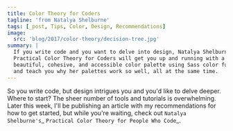 ```yaml
---
title: Color Theory for Coders
tagline: 'from Natalya Shelburne'
tags: [_post, Tips, Color, Design, Recommendations]
image:
  src: 'blog/2017/color-theory/decision-tree.jpg'
summary: |
  If you write code and you want to delve into design, Natalya Shelburne's
  Practical Color Theory for Coders will get you up and running with a
  beautiful, cohesive, and accessible color palette using Sass color functions,
  and teach you why her palettes work so well, all at the same time.
---
```


So you write code, but design intrigues you and you'd like to delve deeper.
Where to start? The sheer number of tools and tutorials is overwhelming. Later
this week, I'll be publishing an article with my recommendations for how to get
started, but while you're waiting, check out `Natalya Shelburne's`_ `Practical
Color Theory for People Who Code`_.
